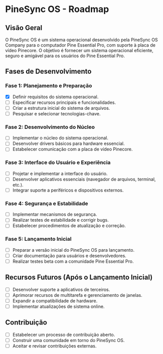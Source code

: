 # PineSync OS - Roadmap

## Visão Geral

O PineSync OS é um sistema operacional desenvolvido pela PineSync OS Company para o computador Pine Essential Pro, com suporte à placa de vídeo Pinecore. O objetivo é fornecer um sistema operacional eficiente, seguro e amigável para os usuários do Pine Essential Pro.

## Fases de Desenvolvimento

### Fase 1: Planejamento e Preparação

- [x] Definir requisitos do sistema operacional.
- [ ] Especificar recursos principais e funcionalidades.
- [ ] Criar a estrutura inicial do sistema de arquivos.
- [ ] Pesquisar e selecionar tecnologias-chave.

### Fase 2: Desenvolvimento do Núcleo

- [ ] Implementar o núcleo do sistema operacional.
- [ ] Desenvolver drivers básicos para hardware essencial.
- [ ] Estabelecer comunicação com a placa de vídeo Pinecore.

### Fase 3: Interface do Usuário e Experiência

- [ ] Projetar e implementar a interface do usuário.
- [ ] Desenvolver aplicativos essenciais (navegador de arquivos, terminal, etc.).
- [ ] Integrar suporte a periféricos e dispositivos externos.

### Fase 4: Segurança e Estabilidade

- [ ] Implementar mecanismos de segurança.
- [ ] Realizar testes de estabilidade e corrigir bugs.
- [ ] Estabelecer procedimentos de atualização e correção.

### Fase 5: Lançamento Inicial

- [ ] Preparar a versão inicial do PineSync OS para lançamento.
- [ ] Criar documentação para usuários e desenvolvedores.
- [ ] Realizar testes beta com a comunidade Pine Essential Pro.

## Recursos Futuros (Após o Lançamento Inicial)

- [ ] Desenvolver suporte a aplicativos de terceiros.
- [ ] Aprimorar recursos de multitarefa e gerenciamento de janelas.
- [ ] Expandir a compatibilidade de hardware.
- [ ] Implementar atualizações de sistema online.

## Contribuição

- [ ] Estabelecer um processo de contribuição aberto.
- [ ] Construir uma comunidade em torno do PineSync OS.
- [ ] Aceitar e revisar contribuições externas.
